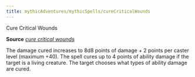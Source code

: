 ```yaml
---
title: mythicAdventures/mythicSpells/cureCriticalWounds
---
```

Cure Critical Wounds

**Source** [_cure critical wounds_](spells/cureCriticalWounds#_cure-critical-wounds)

The damage cured increases to 8d8 points of damage + 2 points per caster level (maximum +40). The spell cures up to 4 points of ability damage if the target is a living creature. The target chooses what types of ability damage are cured.

